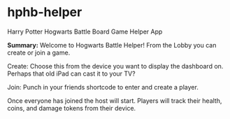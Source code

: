 # hphb-helper
Harry Potter Hogwarts Battle Board Game Helper App

**Summary:**
Welcome to Hogwarts Battle Helper! From the Lobby you can create or join a game.

Create: Choose this from the device you want to display the dashboard on. Perhaps that old iPad can cast it to your TV?

Join: Punch in your friends shortcode to enter and create a player.

Once everyone has joined the host will start. Players will track their health, coins, and damage tokens from their device.

